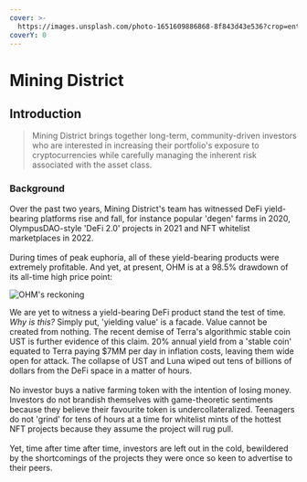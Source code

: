 ```yaml
---
cover: >-
  https://images.unsplash.com/photo-1651609886868-8f843d43e536?crop=entropy&cs=tinysrgb&fm=jpg&ixid=MnwxOTcwMjR8MHwxfHJhbmRvbXx8fHx8fHx8fDE2NTM0NjY2OTc&ixlib=rb-1.2.1&q=80
coverY: 0
---
```


# Mining District

## Introduction

> Mining District brings together long-term, community-driven investors who are interested in increasing their portfolio's exposure to cryptocurrencies while carefully managing the inherent risk associated with the asset class.&#x20;

### Background

Over the past two years, Mining District's team has witnessed DeFi yield-bearing platforms rise and fall, for instance popular 'degen' farms in 2020, OlympusDAO-style 'DeFi 2.0' projects in 2021 and NFT whitelist marketplaces in 2022. \
\
During times of peak euphoria, all of these yield-bearing products were extremely profitable. And yet, at present, OHM is at a 98.5% drawdown of its all-time high price point:

![OHM's reckoning](https://i.ibb.co/y870xQV/Screenshot-2022-05-25-at-10-26-40.png)

We are yet to witness a yield-bearing DeFi product stand the test of time. _Why is this?_ Simply put, 'yielding value' is a facade. Value cannot be created from nothing. The recent demise of Terra's algorithmic stable coin UST is further evidence of this claim. 20% annual yield from a 'stable coin' equated to Terra paying $7MM per day in inflation costs, leaving them wide open for attack. The collapse of UST and Luna wiped out tens of billions of dollars from the DeFi space in a matter of hours.\
\
No investor buys a native farming token with the intention of losing money. Investors do not brandish themselves with game-theoretic sentiments because they believe their favourite token is undercollateralized. Teenagers do not 'grind' for tens of hours at a time for whitelist mints of the hottest NFT projects because they assume the project will rug pull.\
\
Yet, time after time after time, investors are left out in the cold, bewildered by the shortcomings of the projects they were once so keen to advertise to their peers.









